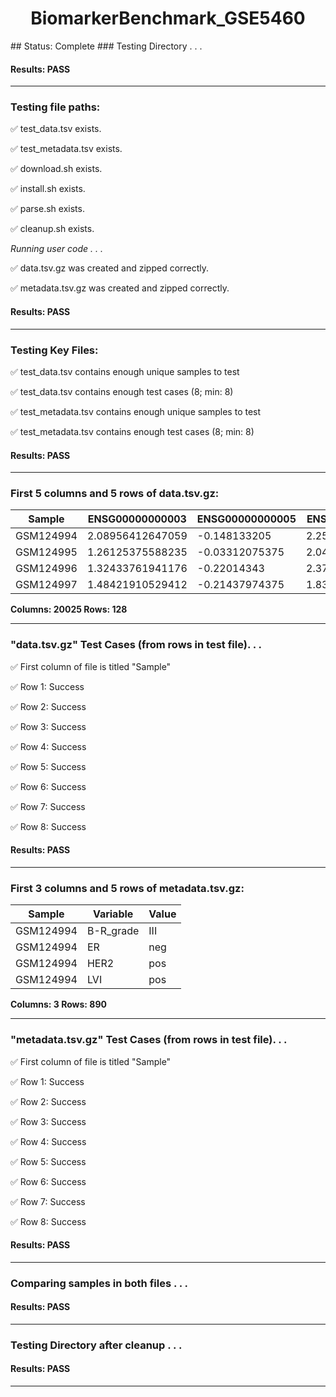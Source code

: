 <h1><center>BiomarkerBenchmark_GSE5460</center></h1>
## Status: Complete
### Testing Directory . . .

#### Results: PASS
---
### Testing file paths:

&#9989;	test_data.tsv exists.

&#9989;	test_metadata.tsv exists.

&#9989;	download.sh exists.

&#9989;	install.sh exists.

&#9989;	parse.sh exists.

&#9989;	cleanup.sh exists.

*Running user code . . .*

&#9989;	data.tsv.gz was created and zipped correctly.

&#9989;	metadata.tsv.gz was created and zipped correctly.

#### Results: PASS
---
### Testing Key Files:

&#9989;	test_data.tsv contains enough unique samples to test

&#9989;	test_data.tsv contains enough test cases (8; min: 8)

&#9989;	test_metadata.tsv contains enough unique samples to test

&#9989;	test_metadata.tsv contains enough test cases (8; min: 8)

#### Results: PASS
---

### First 5 columns and 5 rows of data.tsv.gz:

|	Sample	|	ENSG00000000003	|	ENSG00000000005	|	ENSG00000000419	|	ENSG00000000457	|
|	---	|	---	|	---	|	---	|	---	|
|	GSM124994	|	2.08956412647059	|	-0.148133205	|	2.25227292	|	0.864307255	|
|	GSM124995	|	1.26125375588235	|	-0.03312075375	|	2.04449278444444	|	0.5485343171875	|
|	GSM124996	|	1.32433761941176	|	-0.22014343	|	2.37620385	|	1.030412526875	|
|	GSM124997	|	1.48421910529412	|	-0.21437974375	|	1.83627522666667	|	0.5865589234375	|

**Columns: 20025 Rows: 128**

---
### "data.tsv.gz" Test Cases (from rows in test file). . .

&#9989;	First column of file is titled "Sample"

&#9989;	Row 1: Success

&#9989;	Row 2: Success

&#9989;	Row 3: Success

&#9989;	Row 4: Success

&#9989;	Row 5: Success

&#9989;	Row 6: Success

&#9989;	Row 7: Success

&#9989;	Row 8: Success

#### Results: PASS
---
### First 3 columns and 5 rows of metadata.tsv.gz:

|	Sample	|	Variable	|	Value	|
|	---	|	---	|	---	|
|	GSM124994	|	B-R_grade	|	III	|
|	GSM124994	|	ER	|	neg	|
|	GSM124994	|	HER2	|	pos	|
|	GSM124994	|	LVI	|	pos	|

**Columns: 3 Rows: 890**

---
### "metadata.tsv.gz" Test Cases (from rows in test file). . .

&#9989;	First column of file is titled "Sample"

&#9989;	Row 1: Success

&#9989;	Row 2: Success

&#9989;	Row 3: Success

&#9989;	Row 4: Success

&#9989;	Row 5: Success

&#9989;	Row 6: Success

&#9989;	Row 7: Success

&#9989;	Row 8: Success

#### Results: PASS
---
### Comparing samples in both files . . .

#### Results: PASS

---
### Testing Directory after cleanup . . .

#### Results: PASS
---
